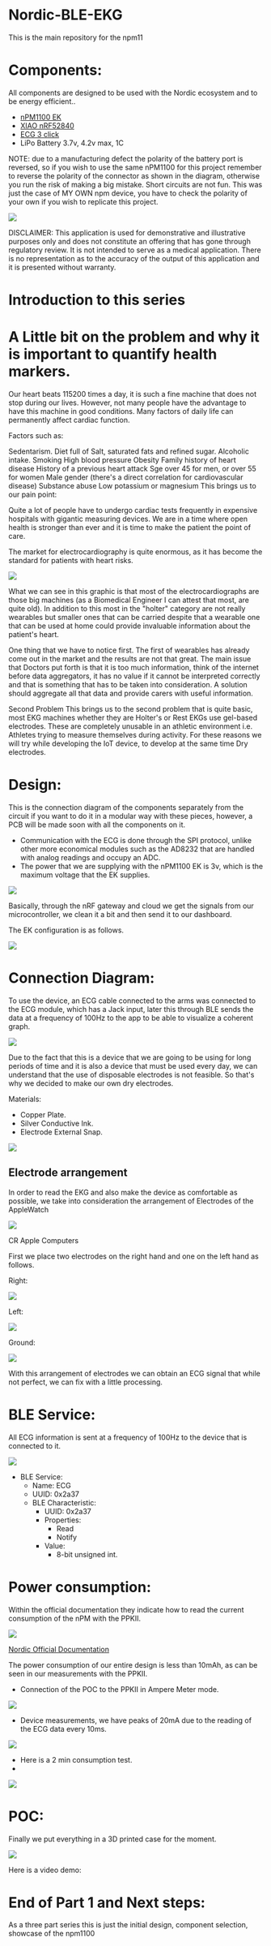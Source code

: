 # Nordic-BLE-EKG
 
This is the main repository for the npm11

# Components:

All components are designed to be used with the Nordic ecosystem and to be energy efficient..

- [nPM1100 EK](https://www.nordicsemi.com/Products/Development-hardware/nPM1100-EK)
- [XIAO nRF52840](https://www.seeedstudio.com/Seeed-XIAO-BLE-nRF52840-p-5201.html)
- [ECG 3 click](https://www.mikroe.com/ecg-3-click)
- LiPo Battery 3.7v, 4.2v max, 1C

NOTE: due to a manufacturing defect the polarity of the battery port is reversed, so if you wish to use the same nPM1100 for this project remember to reverse the polarity of the connector as shown in the diagram, otherwise you run the risk of making a big mistake. Short circuits are not fun. This was just the case of MY OWN npm device, you have to check the polarity of your own if you wish to replicate this project.

<img src="./Images/invert.png">

DISCLAIMER: This application is used for demonstrative and illustrative purposes only and does not constitute an offering that has gone through regulatory review. It is not intended to serve as a medical application. There is no representation as to the accuracy of the output of this application and it is presented without warranty.

# Introduction to this series


# A Little bit on the problem and why it is important to quantify health markers.

Our heart beats 115200 times a day, it is such a fine machine that does not stop during our lives. However, not many people have the advantage to have this machine in good conditions. Many factors of daily life can permanently affect cardiac function.

Factors such as:

Sedentarism.
Diet full of Salt, saturated fats and refined sugar.
Alcoholic intake.
Smoking
High blood pressure
Obesity
Family history of heart disease
History of a previous heart attack
Sge over 45 for men, or over 55 for women
Male gender (there's a direct correlation for cardiovascular disease)
Substance abuse
Low potassium or magnesium
This brings us to our pain point:

Quite a lot of people have to undergo cardiac tests frequently in expensive hospitals with gigantic measuring devices. We are in a time where open health is stronger than ever and it is time to make the patient the point of care.

The market for electrocardiography is quite enormous, as it has become the standard for patients with heart risks.

<img src="https://hackster.imgix.net/uploads/attachments/1311694/image_6HoGEtNXFh.png?auto=compress%2Cformat&w=740&h=555&fit=max">

What we can see in this graphic is that most of the electrocardiographs are those big machines (as a Biomedical Engineer I can attest that most, are quite old). In addition to this most in the "holter" category are not really wearables but smaller ones that can be carried despite that a wearable one that can be used at home could provide invaluable information about the patient's heart.

One thing that we have to notice first. The first of wearables has already come out in the market and the results are not that great. The main issue that Doctors put forth is that it is too much information, think of the internet before data aggregators, it has no value if it cannot be interpreted correctly and that is something that has to be taken into consideration. A solution should aggregate all that data and provide carers with useful information.

Second Problem
This brings us to the second problem that is quite basic, most EKG machines whether they are Holter's or Rest EKGs use gel-based electrodes. These are completely unusable in an athletic environment i.e. Athletes trying to measure themselves during activity. For these reasons we will try while developing the IoT device, to develop at the same time Dry electrodes.


# Design:

This is the connection diagram of the components separately from the circuit if you want to do it in a modular way with these pieces, however, a PCB will be made soon with all the components on it.

- Communication with the ECG is done through the SPI protocol, unlike other more economical modules such as the AD8232 that are handled with analog readings and occupy an ADC.
- The power that we are supplying with the nPM1100 EK is 3v, which is the maximum voltage that the EK supplies.

<img src="./Images/Design_bb.png">

Basically, through the nRF gateway and cloud we get the signals from our microcontroller, we clean it a bit and then send it to our dashboard.

The EK configuration is as follows.

<img src="./Images/EKconfig.png">

# Connection Diagram:

To use the device, an ECG cable connected to the arms was connected to the ECG module, which has a Jack input, later this through BLE sends the data at a frequency of 100Hz to the app to be able to visualize a coherent graph.

<img src="./Images/diagram.png">

Due to the fact that this is a device that we are going to be using for long periods of time and it is also a device that must be used every day, we can understand that the use of disposable electrodes is not feasible. So that's why we decided to make our own dry electrodes.

Materials:

- Copper Plate.
- Silver Conductive Ink.
- Electrode External Snap.

<img src="https://hackster.imgix.net/uploads/attachments/1253077/68747470733a2f2f692e6962622e636f2f684c5a384454422f32303231303133302d3230343031332e706e67.png?auto=compress%2Cformat&w=1280&h=960&fit=max">

## Electrode arrangement
In order to read the EKG and also make the device as comfortable as possible, we take into consideration the arrangement of Electrodes of the AppleWatch

<img src="https://hackster.imgix.net/uploads/attachments/1311696/68747470733a2f2f692e6962622e636f2f6b63793558594e2f696d6167652e706e67.png?auto=compress%2Cformat&w=740&h=555&fit=max">

CR Apple Computers

First we place two electrodes on the right hand and one on the left hand as follows.

Right:

<img src="https://hackster.imgix.net/uploads/attachments/1311697/68747470733a2f2f692e6962622e636f2f32364c466e47582f32303231303133302d3230353835382e6a7067.jpeg?auto=compress%2Cformat&w=740&h=555&fit=max">

Left:

<img src="https://hackster.imgix.net/uploads/attachments/1311698/68747470733a2f2f692e6962622e636f2f744434737063322f32303231303133302d3230353833322e6a7067.jpeg?auto=compress%2Cformat&w=740&h=555&fit=max">

Ground:

<img src="https://hackster.imgix.net/uploads/attachments/1311699/68747470733a2f2f692e6962622e636f2f66594c355732582f32303231303133302d3230353930302e6a7067.jpeg?auto=compress%2Cformat&w=740&h=555&fit=max">

With this arrangement of electrodes we can obtain an ECG signal that while not perfect, we can fix with a little processing.

# BLE Service:

All ECG information is sent at a frequency of 100Hz to the device that is connected to it.

<img src="./Images/ble.png">

- BLE Service:
  - Name: ECG
  - UUID: 0x2a37
  - BLE Characteristic:
    - UUID: 0x2a37
    - Properties:
      - Read
      - Notify
    - Value:
      - 8-bit unsigned int.

# Power consumption:

Within the official documentation they indicate how to read the current consumption of the nPM with the PPKII.

<img src="./Images/ppk-example.png">

[Nordic Official Documentation](https://infocenter.nordicsemi.com/index.jsp?topic=%2Fug_npm1100_ek%2FUG%2FnPM1100_EK%2Fppk2_current_measurement.html)

The power consumption of our entire design is less than 10mAh, as can be seen in our measurements with the PPKII.

- Connection of the POC to the PPKII in Ampere Meter mode.

<img src="./Images/ppk.jpg">

- Device measurements, we have peaks of 20mA due to the reading of the ECG data every 10ms.

<img src="./Images/ppk-20220315T223256.png">

- Here is a 2 min consumption test.
- 
<img src="./Images/2minTest.png">

# POC:

Finally we put everything in a 3D printed case for the moment.

<img src="./Images/20220316_235156.jpg">

Here is a video demo:



# End of Part 1 and Next steps:

As a three part series this is just the initial design, component selection, showcase of the npm1100

